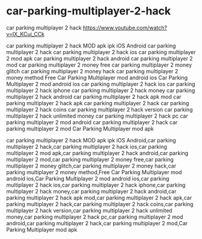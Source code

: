 # car-parking-multiplayer-2-hack
car parking multiplayer 2 hack
https://www.youtube.com/watch?v=IX_KCuj_CCk



car parking multiplayer 2 hack MOD apk ipk iOS Android
car parking multiplayer 2 hack
car parking multiplayer 2 hack ios
car parking multiplayer 2 mod apk
car parking multiplayer 2 hack android
car parking multiplayer 2 mod
car parking multiplayer 2 money free
car parking multiplayer 2 money glitch
car parking multiplayer 2 money hack
car parking multiplayer 2 money method
Free Car Parking Multiplayer mod android ios
Car Parking Multiplayer 2 mod android ios
car parking multiplayer 2 hack ios
car parking multiplayer 2 hack iphone
car parking multiplayer 2 hack money
car parking multiplayer 2 hack android
car parking multiplayer 2 hack apk mod
car parking multiplayer 2 hack apk
car parking multiplayer 2 hack
car parking multiplayer 2 hack coins
car parking multiplayer 2 hack version
car parking multiplayer 2 hack unlimited money
car parking multiplayer 2 hack pc
car parking multiplayer 2 mod android
car parking multiplayer 2 hack
car parking multiplayer 2 mod
Car Parking Multiplayer mod apk


car parking multiplayer 2 hack MOD apk ipk iOS Android,car parking multiplayer 2 hack,car parking multiplayer 2 hack ios,car parking multiplayer 2 mod apk,car parking multiplayer 2 hack android,car parking multiplayer 2 mod,car parking multiplayer 2 money free,car parking multiplayer 2 money glitch,car parking multiplayer 2 money hack,car parking multiplayer 2 money method,Free Car Parking Multiplayer mod android ios,Car Parking Multiplayer 2 mod android ios,car parking multiplayer 2 hack ios,car parking multiplayer 2 hack iphone,car parking multiplayer 2 hack money,car parking multiplayer 2 hack android,car parking multiplayer 2 hack apk mod,car parking multiplayer 2 hack apk,car parking multiplayer 2 hack,car parking multiplayer 2 hack coins,car parking multiplayer 2 hack version,car parking multiplayer 2 hack unlimited money,car parking multiplayer 2 hack pc,car parking multiplayer 2 mod android,car parking multiplayer 2 hack,car parking multiplayer 2 mod,Car Parking Multiplayer mod apk




